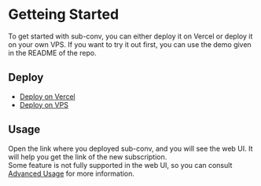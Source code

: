 # Getteing Started

To get started with sub-conv, you can either deploy it on Vercel or deploy it on your own VPS. If you want to try it out first, you can use the demo given in the README of the repo.   

## Deploy
- [Deploy on Vercel](/guide/deploy/vercel)
- [Deploy on VPS](/guide/deploy/vps)

## Usage
Open the link where you deployed sub-conv, and you will see the web UI. It will help you get the link of the new subscription.  
Some feature is not fully supported in the web UI, so you can consult [Advanced Usage](../advanced-usage/apis.md) for more information.  
